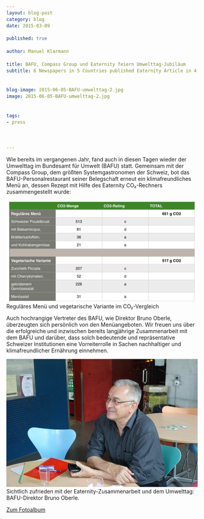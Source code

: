 ```yaml
---
layout: blog-post
category: blog
date: 2015-03-09

published: true

author: Manuel Klarmann

title: BAFU, Compass Group und Eaternity feiern Umwelttag-Jubiläum
subtitle: 6 Newspapers in 5 Countries published Eaternity Article in 4 Languages


blog-image: 2015-06-05-BAFU-umwelttag-2.jpg
image: 2015-06-05-BAFU-umwelttag-2.jpg


tags:
- press



---
```


Wie bereits im vergangenen Jahr, fand auch in diesen Tagen wieder der Umwelttag im Bundesamt für Umwelt (BAFU) statt. 
Gemeinsam mit der Compass Group, dem größten Systemgastronomen der Schweiz, bot das BAFU-Personalrestaurant seiner Belegschaft erneut ein klimafreundliches Menü an, dessen Rezept mit Hilfe des Eaternity CO₂-Rechners zusammengestellt wurde:


![menu](/img/blog/2015-06-05-BAFU-umwelttag-2/menu.png "Reguläres Menü und vegetarische Variante im CO₂-Vergleich")
Reguläres Menü und vegetarische Variante im CO₂-Vergleich

Auch hochrangige Vertreter des BAFU, wie Direktor Bruno Oberle, überzeugten sich persönlich von den Menüangeboten.  Wir freuen uns über die erfolgreiche und inzwischen bereits langjährige Zusammenarbeit  mit dem BAFU und darüber, dass solch bedeutende und repräsentative Schweizer Institutionen eine Vorreiterrolle in Sachen nachhaltiger und klimafreundlicher Ernährung einnehmen.

![bruno](/img/blog/2015-06-05-BAFU-umwelttag-2/bruno.jpg "Sichtlich zufrieden mit der Eaternity-Zusammenarbeit und dem Umwelttag: BAFU-Direktor Bruno Oberle.")
Sichtlich zufrieden mit der Eaternity-Zusammenarbeit und dem Umwelttag: BAFU-Direktor Bruno Oberle.

[Zum Fotoalbum][foto]

[foto]:https://www.icloud.com/sharedalbum/de-de/#B01GtnIORGp9dIA